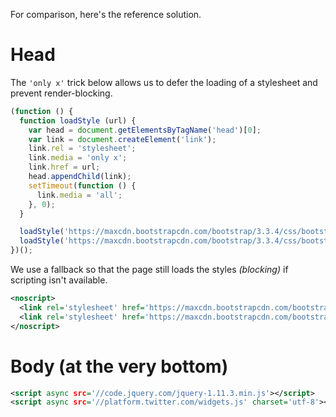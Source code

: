 For comparison, here's the reference solution.

# Head

The `'only x'` trick below allows us to defer the loading of a stylesheet and prevent render-blocking.

```js
(function () {
  function loadStyle (url) {
    var head = document.getElementsByTagName('head')[0];
    var link = document.createElement('link');
    link.rel = 'stylesheet';
    link.media = 'only x';
    link.href = url;
    head.appendChild(link);
    setTimeout(function () {
      link.media = 'all';
    }, 0);
  }

  loadStyle('https://maxcdn.bootstrapcdn.com/bootstrap/3.3.4/css/bootstrap.min.css');
  loadStyle('https://maxcdn.bootstrapcdn.com/bootstrap/3.3.4/css/bootstrap-theme.min.css');
})();
```

We use a fallback so that the page still loads the styles _(blocking)_ if scripting isn't available.

```xml
<noscript>
  <link rel='stylesheet' href='https://maxcdn.bootstrapcdn.com/bootstrap/3.3.4/css/bootstrap.min.css'>
  <link rel='stylesheet' href='https://maxcdn.bootstrapcdn.com/bootstrap/3.3.4/css/bootstrap-theme.min.css'>
</noscript>
```

# Body (at the very bottom)

```xml
<script async src='//code.jquery.com/jquery-1.11.3.min.js'></script>
<script async src='//platform.twitter.com/widgets.js' charset='utf-8'></script>
```
